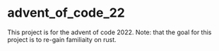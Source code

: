 # advent_of_code_22
This project is for the advent of code 2022. Note: that the goal for this project is to re-gain familiaity on rust.

